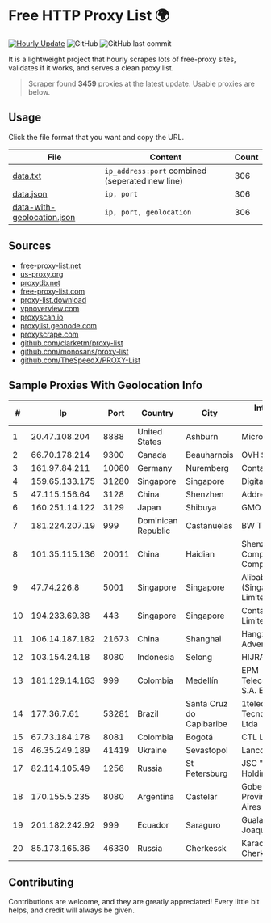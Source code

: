 
# Free HTTP Proxy List 🌍

[![Hourly Update](https://github.com/mertguvencli/http-proxy-list/actions/workflows/main.yml/badge.svg?branch=main)](https://github.com/mertguvencli/http-proxy-list/actions/workflows/main.yml)
![GitHub](https://img.shields.io/github/license/mertguvencli/http-proxy-list)
![GitHub last commit](https://img.shields.io/github/last-commit/mertguvencli/http-proxy-list)

It is a lightweight project that hourly scrapes lots of free-proxy sites, validates if it works, and serves a clean proxy list.


> Scraper found **3459** proxies at the latest update. Usable proxies are below.

## Usage

Click the file format that you want and copy the URL.


|File|Content|Count|
|----|-------|-----|
|[data.txt](https://raw.githubusercontent.com/mertguvencli/http-proxy-list/main/proxy-list/data.txt)|`ip_address:port` combined (seperated new line)|306|
|[data.json](https://raw.githubusercontent.com/mertguvencli/http-proxy-list/main/proxy-list/data.json)|`ip, port`|306|
|[data-with-geolocation.json](https://raw.githubusercontent.com/mertguvencli/http-proxy-list/main/proxy-list/data-with-geolocation.json)|`ip, port, geolocation`|306|

## Sources

* [free-proxy-list.net](https://free-proxy-list.net)
* [us-proxy.org](https://www.us-proxy.org)
* [proxydb.net](http://proxydb.net)
* [free-proxy-list.com](https://free-proxy-list.com/?page=&port=&type%5B%5D=http&type%5B%5D=https&up_time=0&search=Search)
* [proxy-list.download](https://www.proxy-list.download/HTTP)
* [vpnoverview.com](https://vpnoverview.com/privacy/anonymous-browsing/free-proxy-servers)
* [proxyscan.io](https://www.proxyscan.io)
* [proxylist.geonode.com](https://proxylist.geonode.com/api/proxy-list?limit=300&page=1&sort_by=lastChecked&sort_type=desc&protocols=http,https)
* [proxyscrape.com](https://api.proxyscrape.com/v2/?request=displayproxies&protocol=http&timeout=10000&country=all&ssl=all&anonymity=all)
* [github.com/clarketm/proxy-list](https://raw.githubusercontent.com/clarketm/proxy-list/master/proxy-list-raw.txt)
* [github.com/monosans/proxy-list](https://raw.githubusercontent.com/monosans/proxy-list/main/proxies/http.txt)
* [github.com/TheSpeedX/PROXY-List](https://raw.githubusercontent.com/TheSpeedX/PROXY-List/master/http.txt)


## Sample Proxies With Geolocation Info

|#|Ip|Port|Country|City|Internet Service Provider|
|-|--|----|-------|----|-------------------------|
|1|20.47.108.204|8888|United States|Ashburn|Microsoft Corporation|
|2|66.70.178.214|9300|Canada|Beauharnois|OVH SAS|
|3|161.97.84.211|10080|Germany|Nuremberg|Contabo GmbH|
|4|159.65.133.175|31280|Singapore|Singapore|DigitalOcean, LLC|
|5|47.115.156.64|3128|China|Shenzhen|Addresses CNNIC|
|6|160.251.14.122|3129|Japan|Shibuya|GMO Internet, Inc|
|7|181.224.207.19|999|Dominican Republic|Castanuelas|BW TELECOM|
|8|101.35.115.136|20011|China|Haidian|Shenzhen Tencent Computer Systems Company Limited|
|9|47.74.226.8|5001|Singapore|Singapore|Alibaba Cloud (Singapore) Private Limited|
|10|194.233.69.38|443|Singapore|Singapore|Contabo Asia Private Limited|
|11|106.14.187.182|21673|China|Shanghai|Hangzhou Alibaba Advertising Co|
|12|103.154.24.18|8080|Indonesia|Selong|HIJRAHNET|
|13|181.129.14.163|999|Colombia|Medellín|EPM Telecomunicaciones S.A. E.S.P.|
|14|177.36.7.61|53281|Brazil|Santa Cruz do Capibaribe|1telecom Servicos De Tecnologia EM Internet Ltda|
|15|67.73.184.178|8081|Colombia|Bogotá|CTL LATAM|
|16|46.35.249.189|41419|Ukraine|Sevastopol|Lancom Ltd.|
|17|82.114.105.49|1256|Russia|St Petersburg|JSC "ER-Telecom Holding"|
|18|170.155.5.235|8080|Argentina|Castelar|Gobernacion de la Provincia de Buenos Aires|
|19|201.182.242.92|999|Ecuador|Saraguro|Gualan Japon Luis Joaquin|
|20|85.173.165.36|46330|Russia|Cherkessk|Karachaevo-Cherkesskelektrosvyaz|



## Contributing

Contributions are welcome, and they are greatly appreciated! Every
little bit helps, and credit will always be given.


